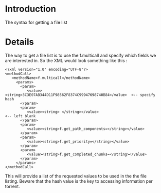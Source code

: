 # Introduction #

The syntax for getting a file list


# Details #
The way to get a file list is to use the f.multicall and specify which fields we are interested in. So the XML would look something like this :
```
<?xml version="1.0" encoding="UTF-8"?>
<methodCall>
   <methodName>f.multicall</methodName>
     <params>
       <param>
          <value><string>3C3E07AB344D11F98562F8374C99947698740B84</value>  <-- specify hash
       </param>
       <param>
          <value><string> </string></value>                                <-- left blank
       </param>
       <param>
          <value><string>f.get_path_components=</string></value>
       </param>
       <param>
          <value><string>f.get_priority=</string></value>
       </param>
       <param>
          <value><string>f.get_completed_chunks=</string></value>
       </param>
     </params>
</methodCall>
```

This will provide a list of the requested values to be used in the the file listing. Beware that the hash value is the key to accessing information per torrent.